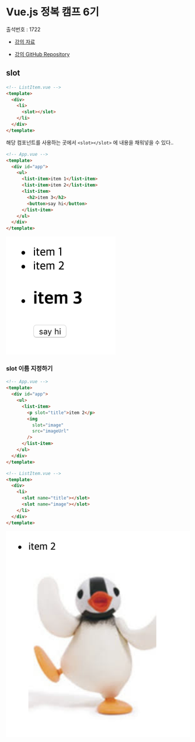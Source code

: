 # Vue.js 정복 캠프 6기

출석번호 : 1722

* [강의 자료](https://joshua1988.github.io/vue-camp/)

* [강의 GitHub Repository](https://github.com/joshua1988/vue-camp)




## slot

```html
<!-- ListItem.vue -->
<template>
  <div>
    <li>
      <slot></slot>
    </li>
  </div>
</template>
```

해당 컴포넌트를 사용하는 곳에서 `<slot></slot>` 에 내용을 채워넣을 수 있다..

```html
<!-- App.vue -->
<template>
  <div id="app">
    <ul>
      <list-item>item 1</list-item>
      <list-item>item 2</list-item>
      <list-item>
        <h2>item 3</h2>
        <button>say hi</button>
      </list-item>
    </ul>
  </div>
</template>
```

![](../images/vue-slot.png)

### slot 이름 지정하기

```html
<!-- App.vue -->
<template>
  <div id="app">
    <ul>
      <list-item>
        <p slot="title">item 2</p>
        <img
          slot="image"
          src="imageUrl"
        />
      </list-item>
    </ul>
  </div>
</template>
```

```html
<!-- ListItem.vue -->
<template>
  <div>
    <li>
      <slot name="title"></slot>
      <slot name="image"></slot>
    </li>
  </div>
</template>
```

![](../images/vue-slot-name.png)

